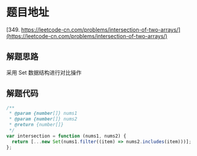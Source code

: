 # 题目地址

[349. https://leetcode-cn.com/problems/intersection-of-two-arrays/](https://leetcode-cn.com/problems/intersection-of-two-arrays/)

## 解题思路

采用 Set 数据结构进行对比操作

## 解题代码

```js
/**
 * @param {number[]} nums1
 * @param {number[]} nums2
 * @return {number[]}
 */
var intersection = function (nums1, nums2) {
  return [...new Set(nums1.filter((item) => nums2.includes(item)))];
};
```
